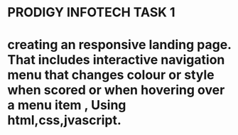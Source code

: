 # PRODIGY INFOTECH TASK 1
# creating an responsive landing page. That includes interactive navigation menu that changes colour or style when scored or when hovering over a menu item , Using html,css,jvascript.
